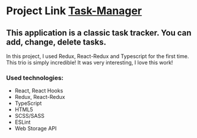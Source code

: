 # Project Link [Task-Manager](https://taskcreating.netlify.app/)

## This application is a classic task tracker. You can add, change, delete tasks.
In this project, I used Redux, React-Redux and Typescript for the first time. This trio is simply incredible! It was very interesting, I love this work!

### Used technologies: 

- React, React Hooks
- Redux, React-Redux
- TypeScript 
- HTML5
- SCSS/SASS
- ESLint
- Web Storage API
